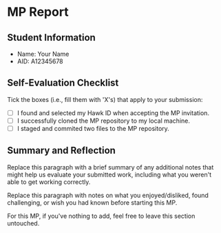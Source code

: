 # MP Report

## Student Information

- Name: Your Name
- AID: A12345678

## Self-Evaluation Checklist

Tick the boxes (i.e., fill them with 'X's) that apply to your submission:

- [ ] I found and selected my Hawk ID when accepting the MP invitation.
- [ ] I successfully cloned the MP repository to my local machine.
- [ ] I staged and commited two files to the MP repository.

## Summary and Reflection

Replace this paragraph with a brief summary of any additional notes that might
help us evaluate your submitted work, including what you weren't able to get
working correctly.

Replace this paragraph with notes on what you enjoyed/disliked, found
challenging, or wish you had known before starting this MP.

For this MP, if you've nothing to add, feel free to leave this section
untouched.
